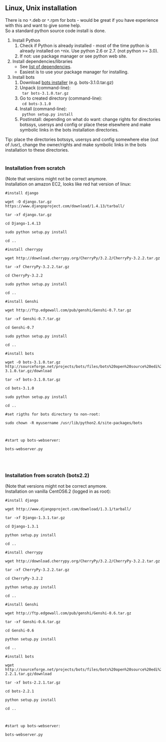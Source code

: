 ## Linux, Unix installation ##
There is no `*`.deb or `*`.rpm for bots - would be great if you have experience with this and want to give some help.<br>
So a standard python source code install is done.<br>
<ol><li>Install Python<br>
<ol><li>Check if Python is already installed - most of the time python is already installed on <code>*</code>nix. Use python 2.6 or 2.7. (not python >= 3.0).<br>
</li><li>If not: use package manager or see python web site.<br>
</li></ol></li><li>Install dependencies/libraries<br>
<ul><li>See <a href='StartInstallDependencies.md'>list of dependencies</a>.<br>
</li><li>Easiest is to use your package manager for installing.<br>
</li></ul></li><li>Install bots<br>
<ol><li>Download <a href='http://sourceforge.net/projects/bots/files/bots%20open%20source%20edi%20software/'>bots installer</a> (e.g. bots-3.1.0.tar.gz)<br>
</li><li>Unpack (command-line):<br><code> tar bots-3.1.0.tar.gz </code>
</li><li>Go to created directory (command-line):<br><code> cd bots-3.1.0 </code>
</li><li>Install (command-line):<br><code> python setup.py install </code>
</li><li>Postinstall: depending on what do want: change rights for directories botssys, usersys and config or place these elsewhere and make symbolic links in the bots installation directories.</li></ol></li></ol>

Tip: place the directories botssys, usersys and config somewhere else (out of /usr), change the owner/rights and make symbolic links in the bots installation to these directories.<br>
<br>
<h3>Installation from scratch</h3>
(Note that versions might not be correct anymore.<br>
Installation on amazon EC2, looks like red hat version of linux:<br>
<pre><code>#install django<br>
wget -O django.tar.gz https://www.djangoproject.com/download/1.4.13/tarball/<br>
tar -xf django.tar.gz<br>
cd Django-1.4.13<br>
sudo python setup.py install<br>
cd ..      <br>
#install cherrypy<br>
wget http://download.cherrypy.org/CherryPy/3.2.2/CherryPy-3.2.2.tar.gz<br>
tar -xf CherryPy-3.2.2.tar.gz<br>
cd CherryPy-3.2.2<br>
sudo python setup.py install<br>
cd ..      <br>
#install Genshi<br>
wget http://ftp.edgewall.com/pub/genshi/Genshi-0.7.tar.gz<br>
tar -xf Genshi-0.7.tar.gz<br>
cd Genshi-0.7<br>
sudo python setup.py install<br>
cd ..      <br>
#install bots<br>
wget -O bots-3.1.0.tar.gz http://sourceforge.net/projects/bots/files/bots%20open%20source%20edi%20software/3.1.0/bots-3.1.0.tar.gz/download<br>
tar -xf bots-3.1.0.tar.gz<br>
cd bots-3.1.0<br>
sudo python setup.py install<br>
cd .. <br>
#set rigths for bots directory to non-root:<br>
sudo chown -R myusername /usr/lib/python2.6/site-packages/bots<br>
 <br>
#start up bots-webserver:<br>
bots-webserver.py<br>
</code></pre>

<br>
<h3>Installation from scratch (bots2.2)</h3>
(Note that versions might not be correct anymore.<br>
Installation on vanilla CentOS6.2 (logged in as root):<br>
<pre><code>#install django<br>
wget http://www.djangoproject.com/download/1.3.1/tarball/<br>
tar -xf Django-1.3.1.tar.gz<br>
cd Django-1.3.1<br>
python setup.py install<br>
cd ..      <br>
#install cherrypy<br>
wget http://download.cherrypy.org/CherryPy/3.2.2/CherryPy-3.2.2.tar.gz<br>
tar -xf CherryPy-3.2.2.tar.gz<br>
cd CherryPy-3.2.2<br>
python setup.py install<br>
cd ..      <br>
#install Genshi<br>
wget http://ftp.edgewall.com/pub/genshi/Genshi-0.6.tar.gz<br>
tar -xf Genshi-0.6.tar.gz<br>
cd Genshi-0.6<br>
python setup.py install<br>
cd ..      <br>
#install bots<br>
wget http://sourceforge.net/projects/bots/files/bots%20open%20source%20edi%20software/2.2.1/bots-2.2.1.tar.gz/download<br>
tar -xf bots-2.2.1.tar.gz<br>
cd bots-2.2.1<br>
python setup.py install<br>
cd .. <br>
     <br>
#start up bots-webserver:<br>
bots-webserver.py<br>
</code></pre>